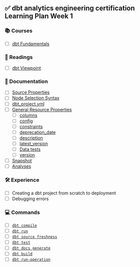 ## ✅ dbt analytics engineering certification Learning Plan Week 1

### 📚 Courses
- [ ] [dbt Fundamentals](https://courses.getdbt.com/courses/fundamentals)

### 📖 Readings
- [ ] [dbt Viewpoint](https://docs.getdbt.com/docs/introduction)  

### 📄 Documentation
- [ ] [Source Properties](https://docs.getdbt.com/reference/source-properties)  
- [ ] [Node Selection Syntax](https://docs.getdbt.com/reference/node-selection/syntax)  
- [ ] [dbt_project.yml](https://docs.getdbt.com/reference/dbt_project.yml)  
- [ ] [General Resource Properties](https://docs.getdbt.com/reference/resource-properties)  
    - [ ] [columns](https://docs.getdbt.com/reference/resource-properties/columns)  
    - [ ] [config](https://docs.getdbt.com/reference/resource-properties/configs)  
    - [ ] [constraints](https://docs.getdbt.com/reference/resource-properties/constraints)  
    - [ ] [deprecation_date](https://docs.getdbt.com/reference/resource-properties/deprecation_date)  
    - [ ] [description](https://docs.getdbt.com/reference/resource-properties/description)  
    - [ ] [latest_version](https://docs.getdbt.com/reference/resource-properties/latest_version)  
    - [ ] [Data tests](https://docs.getdbt.com/docs/building-a-dbt-project/tests)  
    - [ ] [version](https://docs.getdbt.com/reference/resource-properties/version)  

- [ ] [Snapshot](https://docs.getdbt.com/docs/building-a-dbt-project/snapshots)  
- [ ] [Analyses](https://docs.getdbt.com/docs/building-a-dbt-project/analyses)  

### 🛠️ Experience
- [ ] Creating a dbt project from scratch to deployment  
- [ ] Debugging errors  

### 💻 Commands
- [ ] [`dbt compile`](https://docs.getdbt.com/reference/commands/compile)  
- [ ] [`dbt run`](https://docs.getdbt.com/reference/commands/run)  
- [ ] [`dbt source freshness`](https://docs.getdbt.com/reference/commands/source)  
- [ ] [`dbt test`](https://docs.getdbt.com/reference/commands/test)  
- [ ] [`dbt docs generate`](https://docs.getdbt.com/reference/commands/docs-generate)  
- [ ] [`dbt build`](https://docs.getdbt.com/reference/commands/build)  
- [ ] [`dbt run-operation`](https://docs.getdbt.com/reference/commands/run-operation)  
